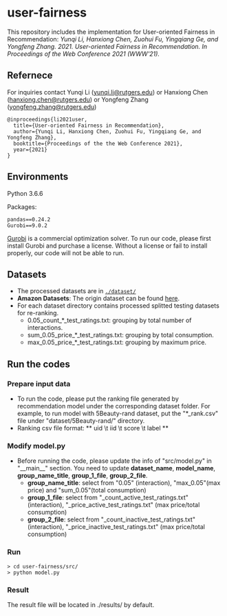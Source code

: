 # user-fairness
This repository includes the implementation for User-oriented Fairness in Recommendation:
*Yunqi Li, Hanxiong Chen, Zuohui Fu, Yingqiang Ge, and Yongfeng Zhang. 2021. User-oriented Fairness in Recommendation. 
In Proceedings of the Web Conference 2021 (WWW'21).*

## Refernece

For inquiries contact Yunqi Li (yunqi.li@rutgers.edu) or Hanxiong Chen (hanxiong.chen@rutgers.edu) or Yongfeng Zhang (yongfeng.zhang@rutgers.edu)

```
@inproceedings{li2021user,
  title={User-oriented Fairness in Recommendation},
  author={Yunqi Li, Hanxiong Chen, Zuohui Fu, Yingqiang Ge, and Yongfeng Zhang},
  booktitle={Proceedings of the the Web Conference 2021},
  year={2021}
}
```

## Environments

Python 3.6.6

Packages:
```
pandas==0.24.2
Gurobi==9.0.2
```
[Gurobi](https://www.gurobi.com/) is a commercial optimization solver. To run our code, please first install Gurobi and purchase a license. Without a license or fail to install properly, our code will not be able to run.

## Datasets

- The processed datasets are in  [`./dataset/`](https://github.com/rutgerswiselab/user-fairness/tree/master/dataset)
- **Amazon Datasets**: The origin dataset can be found [here](http://jmcauley.ucsd.edu/data/amazon/). 
- For each dataset directory contains processed splitted testing datasets for re-ranking. 
    * 0.05_count_\*\_test_ratings.txt: grouping by total number of interactions.
    * sum_0.05_price_\*\_test_ratings.txt: grouping by total consumption.
    * max_0.05_price_\*\_test_ratings.txt: grouping by maximum price.

## Run the codes
###  Prepare input data
- To run the code, please put the ranking file generated by recommendation model under the corresponding dataset folder. For example, to run model with 5Beauty-rand dataset, put the "\*\_rank.csv" file under "dataset/5Beauty-rand/" directory.
- Ranking csv file format: ** uid \\t iid \\t score \\t label **

### Modify model.py
- Before running the code, please update the info of "src/model.py" in "\_\_main\_\_" section. You need to update **dataset\_name**, **model\_name**, **group\_name\_title**, **group\_1\_file**, **group\_2\_file**. 
    - **group\_name\_title**: select from "0.05" (interaction), "max\_0.05"(max price) and "sum\_0.05"(total consumption)
    - **group\_1\_file**: select from "\_count\_active\_test\_ratings.txt" (interaction), "\_price\_active\_test\_ratings.txt" (max price/total consumption)
    - **group\_2\_file**: select from "\_count\_inactive\_test\_ratings.txt" (interaction), "\_price\_inactive\_test\_ratings.txt" (max price/total consumption)

### Run
```
> cd user-fairness/src/
> python model.py
```

### Result
The result file will be located in ./results/ by default.
